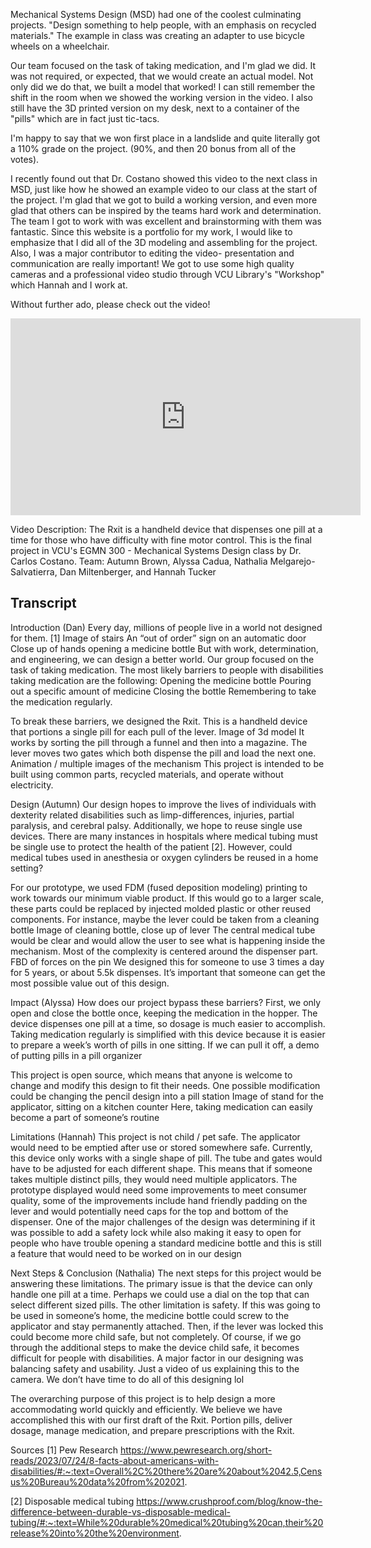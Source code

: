 Mechanical Systems Design (MSD) had one of the coolest culminating projects. "Design something to help people, with an emphasis on recycled materials." The example in class was creating an adapter to use bicycle wheels on a wheelchair. 

Our team focused on the task of taking medication, and I'm glad we did. It was not required, or expected, that we would create an actual model. Not only did we do that, we built a model that worked! I can still remember the shift in the room when we showed the working version in the video. I also still have the 3D printed version on my desk, next to a container of the "pills" which are in fact just tic-tacs. 

I'm happy to say that we won first place in a landslide and quite literally got a 110% grade on the project. (90%, and then 20 bonus from all of the votes). 

I recently found out that Dr. Costano showed this video to the next class in MSD, just like how he showed an example video to our class at the start of the project. I'm glad that we got to build a working version, and even more glad that others can be inspired by the teams hard work and determination. The team I got to work with was excellent and brainstorming with them was fantastic. Since this website is a portfolio for my work, I would like to emphasize that I did all of the 3D modeling and assembling for the project. Also, I was a major contributor to editing the video- presentation and communication are really important! We got to use some high quality cameras and a professional video studio through VCU Library's "Workshop" which Hannah and I work at. 
	
Without further ado, please check out the video!
<iframe width="560" height="315" src="https://www.youtube.com/embed/Ssz24rbhd6k?si=gi5yPIIIL4TJcq7C" title="YouTube video player" frameborder="0" allow="accelerometer; autoplay; clipboard-write; encrypted-media; gyroscope; picture-in-picture; web-share" referrerpolicy="strict-origin-when-cross-origin" allowfullscreen></iframe>

Video Description:
The Rxit is a handheld device that dispenses one pill at a time for those who have difficulty with fine motor control. This is the final project in VCU's EGMN 300 - Mechanical Systems Design class by Dr. Carlos Costano. 
Team: Autumn Brown, Alyssa Cadua, Nathalia Melgarejo-Salvatierra, Dan Miltenberger, and Hannah Tucker

## Transcript
Introduction (Dan)
Every day, millions of people live in a world not designed for them. [1]
	Image of stairs
	An “out of order” sign on an automatic door
	Close up of hands opening a medicine bottle
But with work, determination, and engineering, we can design a better world.
Our group focused on the task of taking medication. The most likely barriers to people with disabilities taking medication are the following:
Opening the medicine bottle
Pouring out a specific amount of medicine
Closing the bottle
Remembering to take the medication regularly.

To break these barriers, we designed the Rxit. This is a handheld device that portions a single pill for each pull of the lever.
	Image of 3d model
 It works by sorting the pill through a funnel and then into a magazine. The lever moves two gates which both dispense the pill and load the next one.
	Animation / multiple images of the mechanism
This project is intended to be built using common parts, recycled materials, and operate without electricity. 

Design (Autumn)
Our design hopes to improve the lives of individuals with dexterity related disabilities such as limp-differences, injuries, partial paralysis, and cerebral palsy. Additionally, we hope to reuse single use devices. There are many instances in hospitals where medical tubing must be single use to protect the health of the patient [2]. However, could medical tubes used in anesthesia or oxygen cylinders be reused in a home setting?

For our prototype, we used FDM (fused deposition modeling) printing to work towards our minimum viable product. If this would go to a larger scale, these parts could be replaced by injected molded plastic or other reused components. For instance, maybe the lever could be taken from a cleaning bottle
	Image of cleaning bottle, close up of lever
The central medical tube would be clear and would allow the user to see what is happening inside the mechanism. Most of the complexity is centered around the dispenser part. 
	FBD of forces on the pin
We designed this for someone to use 3 times a day for 5 years, or about 5.5k dispenses. It’s important that someone can get the most possible value out of this design. 

Impact (Alyssa)
How does our project bypass these barriers? First, we only open and close the bottle once, keeping the medication in the hopper. The device dispenses one pill at a time, so dosage is much easier to accomplish. Taking medication regularly is simplified with this device because it is easier to prepare a week’s worth of pills in one sitting.
	If we can pull it off, a demo of putting pills in a pill organizer

This project is open source, which means that anyone is welcome to change and modify this design to fit their needs. One possible modification could be changing the pencil design into a pill station
	Image of stand for the applicator, sitting on a kitchen counter
Here, taking medication can easily become a part of someone’s routine


Limitations (Hannah)
This project is not child / pet safe. The applicator would need to be emptied after use or stored somewhere safe.
Currently, this device only works with a single shape of pill. The tube and gates would have to be adjusted for each different shape. This means that if someone takes multiple distinct pills, they would need multiple applicators. 
The prototype displayed would need some improvements to meet consumer quality, some of the improvements include hand friendly padding on the lever and would potentially need caps for the top and bottom of the dispenser. 
One of the major challenges of the design was determining if it was possible to add a safety lock while also making it easy to open for people who have trouble opening a standard medicine bottle and this is still a feature that would need to be worked on in our design

Next Steps & Conclusion (Nathalia)
The next steps for this project would be answering these limitations. The primary issue is that the device can only handle one pill at a time. Perhaps we could use a dial on the top that can select different sized pills. The other limitation is safety. If this was going to be used in someone’s home, the medicine bottle could screw to the applicator and stay permanently attached. Then, if the lever was locked this could become more child safe, but not completely. Of course, if we go through the additional steps to make the device child safe, it becomes difficult for people with disabilities. A major factor in our designing was balancing safety and usability.
Just a video of us explaining this to the camera. We don’t have time to do all of this designing lol

The overarching purpose of this project is to help design a more accommodating world quickly and efficiently. We believe we have accomplished this with our first draft of the Rxit. Portion pills, deliver dosage, manage medication, and prepare prescriptions with the Rxit.


 


Sources
[1] Pew Research https://www.pewresearch.org/short-reads/2023/07/24/8-facts-about-americans-with-disabilities/#:~:text=Overall%2C%20there%20are%20about%2042.5,Census%20Bureau%20data%20from%202021. 

[2] Disposable medical tubing
https://www.crushproof.com/blog/know-the-difference-between-durable-vs-disposable-medical-tubing/#:~:text=While%20durable%20medical%20tubing%20can,their%20release%20into%20the%20environment. 
